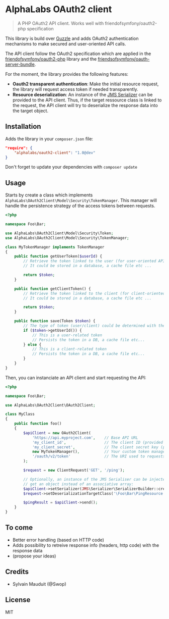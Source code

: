 # AlphaLabs OAuth2 client

> A PHP OAuth2 API client. Works well with friendofsymfony/oauth2-php specification

This library is build over [Guzzle](https://github.com/guzzle/guzzle) and adds OAuth2 authentication mechanisms to make secured and user-oriented API calls.

The API client follow the OAuth2 specification which are applied in the [friendofsymfony/oauth2-php](https://github.com/FriendsOfSymfony/oauth2-php) library and the [friendsofsymfony/oauth-server-bundle](https://github.com/FriendsOfSymfony/FOSOAuthServerBundle).

For the moment, the library provides the following features:

- **Oauth2 transparent authentication**: Make the initial resource request, the library will request access token if needed transparently.
- **Resource deserialization**: An instance of the [JMS Serializer](https://github.com/schmittjoh/serializer) can be provided to the API client. Thus, if the target ressource class is linked to the request, the API client will try to deserialize the response data into the target object.

## Installation

Adds the library in your `composer.json` file:

````json
"require": {
    "alphalabs/oauth2-client": "1.0@dev"
}
````

Don't forget to update your dependencies with `composer update`

## Usage

Starts by create a class which implements `AlphaLabs\OAuth2Client\Model\Security\TokenManager`.
This manager will handle the persistence strategy of the access tokens between requests.

````php
<?php

namespace Foo\Bar;

use AlphaLabs\OAuth2Client\Model\Security\Token;
use AlphaLabs\OAuth2Client\Model\Security\TokenManager;

class MyTokenManager implements TokenManager
{
    public function getUserToken($userId) {
        // Retrieve the token linked to the user (for user-oriented API calls).
        // It could be stored in a database, a cache file etc ...

        return $token;
    }

    public function getClientToken() {
        // Retrieve the token linked to the client (for client-oriented API calls).
        // It could be stored in a database, a cache file etc ...

        return $token;
    }

    public function save(Token $token) {
        // The type of token (user/client) could be determined with the userId attribute value:
        if ($token->getUserId()) {
            // This is a user-related token
            // Persists the token in a DB, a cache file etc...
        } else {
            // This is a client-related token
            // Persists the token in a DB, a cache file etc...
        }
    }
}
````

Then, you can instanciate an API client and start requesting the API:

````php
<?php

namespace Foo\Bar;

use AlphaLabs\OAuth2Client\OAuth2Client;

class MyClass
{
    public function foo()
    {
        $apiClient = new OAuth2Client(
            'https://api.myproject.com',    // Base API URL
            'my_client_id',                 // The client ID (provided by the API)
            'my_client_secret',             // The client secret key (provided by the API)
            new MyTokenManager(),           // Your custom token manager
            '/oauth/v2/token'               // The URI used to requests access tokens
        );

        $request = new ClientRequest('GET', '/ping');

        // Optionally, an instance of the JMS Serialiser can be injected into the client in order to
        // get an object instead of an associative array:
        $apiClient->setSerializer(JMS\Serializer\SerializerBuilder::create()->build());
        $request->setDeserializationTargetClass('\Foo\Bar\PingResource');

        $pingResult = $apiClient->send();
    }
}
````

## To come

- Better error handling (based on HTTP code)
- Adds possibility to retreive response info (headers, http code) with the response data
- (propose your ideas)

## Credits

- Sylvain Mauduit (@Swop)

## License

MIT
